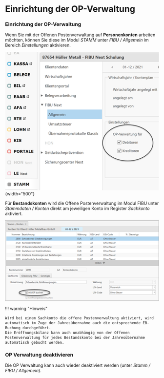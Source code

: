 # Einrichtung der OP-Verwaltung

### Einrichtung der OP-Verwaltung


Wenn Sie mit der Offenen Postenverwaltung auf **Personenkonten** arbeiten möchten, können Sie diese im Modul *STAMM* unter *FIBU / Allgemein* im Bereich *Einstellungen* aktivieren.


![Image](<img/NeuesElement130.png>){width="500"}


Für **Bestandskonten** wird die Offene Postenverwaltung im Modul FIBU unter *Stammdaten / Konten* direkt am jeweiligen Konto im Register *Sachkonto* aktiviert.



![Image](<img/NeuesElement128.png>)


!!! warning "Hinweis"

    Wird bei einem Sachkonto die offene Postenverwaltung aktiviert, wird automatisch im Zuge der Jahresübernahme auch die entsprechende EB-Buchung durchgeführt.
    Die Eröffnungsbilanz kann auch unabhängig von der Offenen Postenverwaltung für jedes Bestandskonto bei der Jahresübernahme automatisch gebucht werden.

### OP Verwaltung deaktivieren

Die OP Verwaltung kann auch wieder deaktiviert werden (unter *Stamm / FIBU / Allgemein*).

